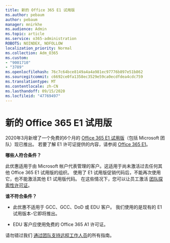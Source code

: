```yaml
---
title: 新的 Office 365 E1 试用版
ms.author: pebaum
author: pebaum
manager: mnirkhe
ms.audience: Admin
ms.topic: article
ms.service: o365-administration
ROBOTS: NOINDEX, NOFOLLOW
localization_priority: Normal
ms.collection: Adm_O365
ms.custom:
- "9001710"
- "3789"
ms.openlocfilehash: 76c7c64bce8149a4a4a981ec97776b897e51b862
ms.sourcegitcommit: c6692ce0fa1358ec3529e59ca0ecdfdea4cdc759
ms.translationtype: MT
ms.contentlocale: zh-CN
ms.lasthandoff: 09/15/2020
ms.locfileid: "47769497"
---
```

# <a name="new-office-365-e1-trial"></a>新的 Office 365 E1 试用版

2020年3月新增了一个免费的6个月的 [Office 365 E1 试用版](https://docs.microsoft.com/MicrosoftTeams/e1-trial-license)（包括 Microsoft 团队）现已推出。 若要了解 E1 许可证提供的内容，请参阅 [Office 365 E1](https://www.microsoft.com/microsoft-365/business/office-365-enterprise-e1-business-software)。

**哪些人符合条件？**

此优惠适用于由 Microsoft 帐户代表管理的客户。这适用于尚未激活过去任何其他 Office 365 E1 试用版的组织。 使用了 E1 试用版促销代码后，不能再次使用它，也不能激活其他 E1 试用版代码。 在这些情况下，您可以让员工激活 [团队探索性许可证](https://docs.microsoft.com/MicrosoftTeams/teams-exploratory)。

**谁不符合条件？**

- 此优惠不适用于 GCC、GCC、DoD 或 EDU 客户。 我们使用的是现有的 E1 试用版本-它即将推出。

 - EDU 客户应使用免费的 Office 365 A1 许可证。

请勿错过我们 [通过团队支持远程工作人员](https://docs.microsoft.com/MicrosoftTeams/support-remote-work-with-teams)的所有指南。
